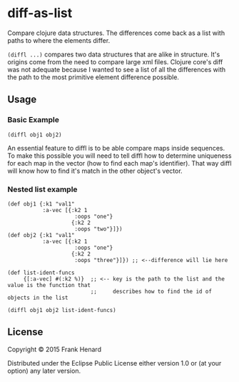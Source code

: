 # diff-as-list

Compare clojure data structures. The differences come back as a list with paths to where the elements differ.

`(diffl ...)` compares two data structures that are alike in structure.  It's origins come from the need to compare large xml files.  Clojure core's diff was not adequate because I wanted to see a list of all the differences with the path to the most primitive element difference possible.

## Usage

### Basic Example

    (diffl obj1 obj2)

An essential feature to diffl is to be able compare maps inside sequences.  To make this possible you will need to tell diffl how to determine uniqueness for each map in the vector (how to find each map's identifier).  That way diffl will know how to find it's match in the other object's vector.

### Nested list example

    (def obj1 {:k1 "val1"
               :a-vec [{:k2 1
                         :oops "one"}
                        {:k2 2
                         :oops "two"}]})
    (def obj2 {:k1 "val1"
               :a-vec [{:k2 1
                         :oops "one"}
                        {:k2 2
                         :oops "three"}]}) ;; <--difference will lie here

    (def list-ident-funcs
         {[:a-vec] #(:k2 %)}  ;; <-- key is the path to the list and the value is the function that 
                              ;;     describes how to find the id of objects in the list

    (diffl obj1 obj2 list-ident-funcs)


## License

Copyright © 2015 Frank Henard

Distributed under the Eclipse Public License either version 1.0 or (at
your option) any later version.
